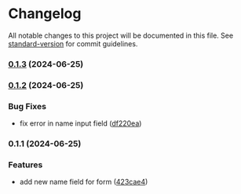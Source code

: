 # Changelog

All notable changes to this project will be documented in this file. See [standard-version](https://github.com/conventional-changelog/standard-version) for commit guidelines.

### [0.1.3](https://github.com/varManWai/GitConventionalCommitPracticeRepo/compare/v0.1.2...v0.1.3) (2024-06-25)

### [0.1.2](https://github.com/varManWai/GitConventionalCommitPracticeRepo/compare/v0.1.1...v0.1.2) (2024-06-25)


### Bug Fixes

* fix error in name input field ([df220ea](https://github.com/varManWai/GitConventionalCommitPracticeRepo/commit/df220ea724a0d5593402aa4bfd29d772fe905c46))

### 0.1.1 (2024-06-25)


### Features

* add new name field for form ([423cae4](https://github.com/varManWai/GitConventionalCommitPracticeRepo/commit/423cae4ce9affea8198ef71fd9b01f5e965897e9))
